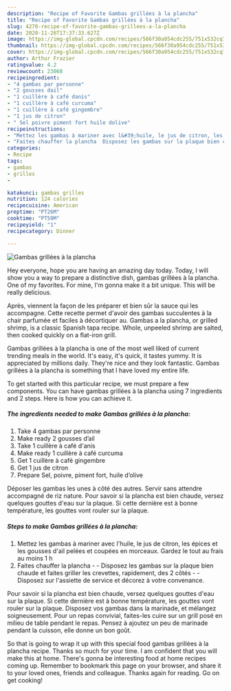 ```yaml
---
description: "Recipe of Favorite Gambas grillées à la plancha"
title: "Recipe of Favorite Gambas grillées à la plancha"
slug: 4270-recipe-of-favorite-gambas-grillees-a-la-plancha
date: 2020-11-26T17:37:33.627Z
image: https://img-global.cpcdn.com/recipes/566f30a954cdc255/751x532cq70/gambas-grillees-a-la-plancha-photo-principale-de-la-recette.jpg
thumbnail: https://img-global.cpcdn.com/recipes/566f30a954cdc255/751x532cq70/gambas-grillees-a-la-plancha-photo-principale-de-la-recette.jpg
cover: https://img-global.cpcdn.com/recipes/566f30a954cdc255/751x532cq70/gambas-grillees-a-la-plancha-photo-principale-de-la-recette.jpg
author: Arthur Frazier
ratingvalue: 4.2
reviewcount: 23068
recipeingredient:
- "4 gambas par personne"
- "2 gousses dail"
- "1 cuillère à café danis"
- "1 cuillère à café curcuma"
- "1 cuillère à café gingembre"
- "1 jus de citron"
- " Sel poivre piment fort huile dolive"
recipeinstructions:
- "Mettez les gambas à mariner avec l&#39;huile, le jus de citron, les épices et les gousses d&#39;ail pelées et coupées en morceaux. Gardez le tout au frais au moins 1 h"
- "Faites chauffer la plancha  Disposez les gambas sur la plaque bien chaude et faites griller les crevettes, rapidement, des 2 côtés  Disposez sur l&#39;assiette de service et décorez à votre convenance."
categories:
- Recipe
tags:
- gambas
- grilles
- 

katakunci: gambas grilles  
nutrition: 124 calories
recipecuisine: American
preptime: "PT26M"
cooktime: "PT59M"
recipeyield: "1"
recipecategory: Dinner

---
```



![Gambas grillées à la plancha](https://img-global.cpcdn.com/recipes/566f30a954cdc255/751x532cq70/gambas-grillees-a-la-plancha-photo-principale-de-la-recette.jpg)

Hey everyone, hope you are having an amazing day today. Today, I will show you a way to prepare a distinctive dish, gambas grillées à la plancha. One of my favorites. For mine, I'm gonna make it a bit unique. This will be really delicious.

Après, viennent la façon de les préparer et bien sûr la sauce qui les accompagne. Cette recette permet d&#39;avoir des gambas succulentes à la chair parfumée et faciles à décortiquer au. Gambas a la plancha, or grilled shrimp, is a classic Spanish tapa recipe. Whole, unpeeled shrimp are salted, then cooked quickly on a flat-iron grill.

Gambas grillées à la plancha is one of the most well liked of current trending meals in the world. It's easy, it's quick, it tastes yummy. It is appreciated by millions daily. They're nice and they look fantastic. Gambas grillées à la plancha is something that I have loved my entire life.


To get started with this particular recipe, we must prepare a few components. You can have gambas grillées à la plancha using 7 ingredients and 2 steps. Here is how you can achieve it.

<!--inarticleads1-->

##### The ingredients needed to make Gambas grillées à la plancha:

1. Take 4 gambas par personne
1. Make ready 2 gousses d’ail
1. Take 1 cuillère à café d&#39;anis
1. Make ready 1 cuillère à café curcuma
1. Get 1 cuillère à café gingembre
1. Get 1 jus de citron
1. Prepare  Sel, poivre, piment fort, huile d’olive


Déposer les gambas les unes à côté des autres. Servir sans attendre accompagné de riz nature. Pour savoir si la plancha est bien chaude, versez quelques gouttes d&#39;eau sur la plaque. Si cette dernière est à bonne température, les gouttes vont rouler sur la plaque. 

<!--inarticleads2-->

##### Steps to make Gambas grillées à la plancha:

1. Mettez les gambas à mariner avec l&#39;huile, le jus de citron, les épices et les gousses d&#39;ail pelées et coupées en morceaux. Gardez le tout au frais au moins 1 h
1. Faites chauffer la plancha -  - Disposez les gambas sur la plaque bien chaude et faites griller les crevettes, rapidement, des 2 côtés -  - Disposez sur l&#39;assiette de service et décorez à votre convenance.


Pour savoir si la plancha est bien chaude, versez quelques gouttes d&#39;eau sur la plaque. Si cette dernière est à bonne température, les gouttes vont rouler sur la plaque. Disposez vos gambas dans la marinade, et mélangez soigneusement. Pour un repas convivial, faites-les cuire sur un grill posé en milieu de table pendant le repas. Pensez à ajoutez un peu de marinade pendant la cuisson, elle donne un bon goût. 

So that is going to wrap it up with this special food gambas grillées à la plancha recipe. Thanks so much for your time. I am confident that you will make this at home. There's gonna be interesting food at home recipes coming up. Remember to bookmark this page on your browser, and share it to your loved ones, friends and colleague. Thanks again for reading. Go on get cooking!
